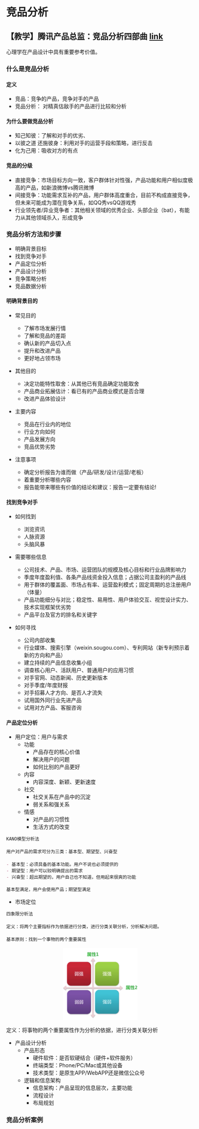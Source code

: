 # 竞品分析

## 【教学】腾讯产品总监：竞品分析四部曲 [link](https://www.bilibili.com/video/av26372735/?spm_id_from=333.788.videocard.0)

心理学在产品设计中具有重要参考价值。

### 什么是竞品分析

#### 定义

- 竞品：竞争的产品，竞争对手的产品
- 竞品分析： 对精真估敌手的产品进行比较和分析

#### 为什么要做竞品分析

- 知己知彼：了解和对手的优劣、
- 以彼之道 还施彼身：利用对手的运营手段和策略，进行反击
- 化为己用：吸收对方的有点

#### 竞品的分级

- 直接竞争：市场目标方向一致，客户群体针对性强，产品功能和用户相似度极高的产品，如新浪微博vs腾讯微博
- 间接竞争：功能需求互补的产品，用户群体高度重合，目前不构成直接竞争，但未来可能成为潜在竞争关系，如QQ秀vsQQ游戏秀
- 行业领先者/异业竞争者：其他相关领域的优秀企业、头部企业（bat），有能力从其他领域杀入，形成竞争

### 竞品分析方法和步骤

- 明确背景目标
- 找到竞争对手
- 产品定位分析
- 产品设计分析
- 竞争策略分析
- 竞品数据分析

#### 明确背景目的

- 常见目的
  - 了解市场发展行情
  - 了解和竞品的差距
  - 确认新的产品切入点
  - 提升和改进产品
  - 更好地占领市场

- 其他目的
  - 决定功能特性取舍：从其他已有竞品确定功能取舍
  - 产品商业拓展估计：看已有的产品商业模式是否合理
  - 改进产品体验设计

- 主要内容
  - 竞品在行业内的地位
  - 行业方向如何
  - 产品发展方向
  - 竞品优势劣势

- 注意事项
  - 确定分析报告为谁而做（产品/研发/设计/运营/老板）
  - 着重要分析哪些内容
  - 报告能带来哪些有价值的结论和建议：报告一定要有结论!

#### 找到竞争对手

- 如何找到
  - 浏览资讯
  - 人脉资源
  - 头脑风暴

- 需要哪些信息
  - 公司技术、产品、市场、运营团队的规模及核心目标和行业品牌影响力
  - 季度年度盈利值、各条产品线资金投入信息；占据公司主盈利的产品线
  - 用于群体的覆盖面、市场占有率、运营盈利模式；固定周期的总注册用户（体量）
  - 产品功能细分与对比；稳定性、易用性、用户体验交互、视觉设计实力、技术实现框架优劣势
  - 产品平台及官方的排名和关键字

- 如何寻找
  - 公司内部收集
  - 行业媒体、搜索引擎（weixin.sougou.com）、专利网站（新专利预示着新的方向和产品）
  - 建立持续的产品信息收集小组
  - 调查核心用户、活跃用户、普通用户的应用习惯
  - 对手官网、动态新闻、历史更新版本
  - 对手季度/年度财报
  - 对手招募人才方向、是否人才流失
  - 试用国外同行业先进产品
  - 试用对方产品、客服咨询

#### 产品定位分析

- 用户定位：用户与需求
  - 功能
    - 产品存在的核心价值
    - 解决用户的问题
    - 如何比别的产品更好
  - 内容
    - 内容深度、新颖、更新速度
  - 社交
    - 社交关系在产品中的沉淀
    - 弱关系和强关系
  - 情感
    - 对产品的习惯性
    - 生活方式的改变

```markdown
KANO模型分析法

用户对产品的需求可分为三类：基本型、期望型、兴奋型

- 基本型：必须具备的基本功能。用户不说也必须提供的
- 期望型：用户可以较明确提出的需求
- 兴奋型：超出期望的，用户自己也不知道，但用起来很爽的功能

基本型满足，用户会使用产品；期望型满足
```

- 市场定位

```markdown
四象限分析法

定义：将两个主要指标作为依据进行分类，进行分类关联分析，分析解决问题。

基本原则：找到一个事物的两个重要属性
```

<div align=center>
<img src="imgs/1.png" width="200">
</div>

定义：将事物的两个重要属性作为分析的依据，进行分类关联分析

- 产品设计分析
  - 产品形态
    - 硬件软件：是否软硬结合（硬件+软件服务）
    - 终端类型：Phone/PC/Mac或其他设备
    - 技术类型：是原生APP/WebAPP还是微信公众号
  - 逻辑和信息架构
    - 信息架构：产品呈现的信息层次，主要功能
    - 流程设计
    - 布局规划

### 竞品分析案例
